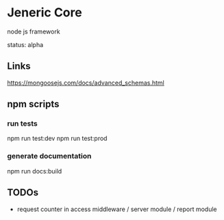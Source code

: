 # Jeneric Core

node js framework

status: alpha

## Links

https://mongoosejs.com/docs/advanced_schemas.html

## npm scripts

### run tests
npm run test:dev
npm run test:prod

### generate documentation
npm run docs:build

## TODOs

- request counter in access middleware / server module / report module
